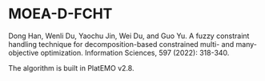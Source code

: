 # MOEA-D-FCHT
Dong Han, Wenli Du, Yaochu Jin, Wei Du, and Guo Yu. A fuzzy constraint  handling technique for decomposition-based constrained multi- and many-objective optimization. Information Sciences, 597 (2022): 318-340.

The algorithm is built in PlatEMO v2.8.
